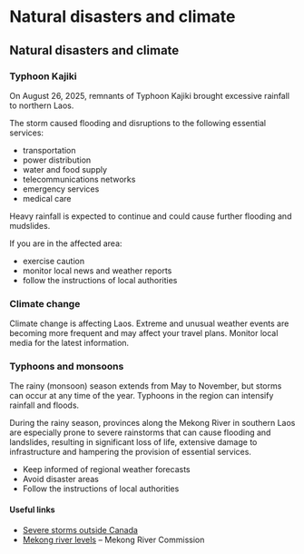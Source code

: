# Natural disasters and climate

## Natural disasters and climate

### Typhoon Kajiki

On August 26, 2025, remnants of Typhoon Kajiki brought excessive rainfall to northern Laos.

The storm caused flooding and disruptions to the following essential services:

* transportation
* power distribution
* water and food supply
* telecommunications networks
* emergency services
* medical care

Heavy rainfall is expected to continue and could cause further flooding and mudslides.

If you are in the affected area:

* exercise caution
* monitor local news and weather reports
* follow the instructions of local authorities

### Climate change

Climate change is affecting Laos. Extreme and unusual weather events are becoming more frequent and may affect your travel plans. Monitor local media for the latest information.

### Typhoons and monsoons

The rainy (monsoon) season extends from May to November, but storms can occur at any time of the year. Typhoons in the region can intensify rainfall and floods.

During the rainy season, provinces along the Mekong River in southern Laos are especially prone to severe rainstorms that can cause flooding and landslides, resulting in significant loss of life, extensive damage to infrastructure and hampering the provision of essential services.

* Keep informed of regional weather forecasts
* Avoid disaster areas
* Follow the instructions of local authorities

#### Useful links

* [Severe storms outside Canada](https://travel.gc.ca/travelling/health-safety/hurricanes-typhoons-cyclones-monsoons)
* [Mekong river levels](https://www.mrcmekong.org/) – Mekong River Commission